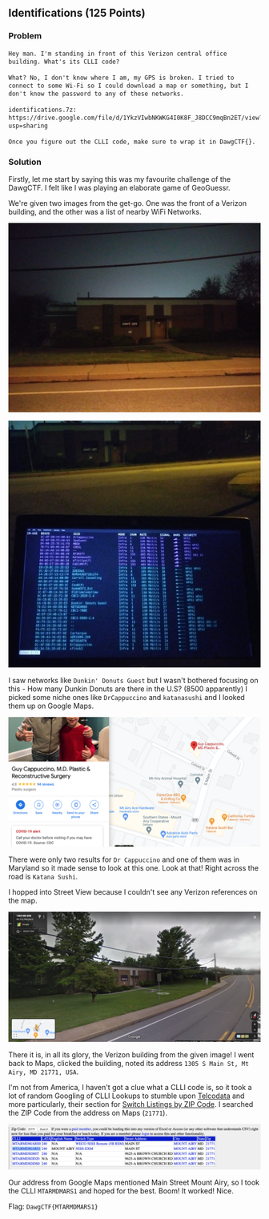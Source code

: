 ## Identifications (125 Points)

### Problem
```
Hey man. I'm standing in front of this Verizon central office building. What's its CLLI code?

What? No, I don't know where I am, my GPS is broken. I tried to connect to some Wi-Fi so I could download a map or something, but I don't know the password to any of these networks.

identifications.7z: https://drive.google.com/file/d/1YkzVIwbNKWKG4I0K8F_J8DCC9mqBn2ET/view?usp=sharing

Once you figure out the CLLI code, make sure to wrap it in DawgCTF{}.
```

### Solution
Firstly, let me start by saying this was my favourite challenge of the DawgCTF. I felt like I was playing an elaborate game of GeoGuessr.

We're given two images from the get-go. One was the front of a Verizon building, and the other was a list of nearby WiFi Networks.

![](identifications_1.jpg)

![](identifications_2.jpg)


I saw networks like `Dunkin' Donuts Guest` but I wasn't bothered focusing on this - How many Dunkin Donuts are there in the U.S? (8500 apparently)
I picked some niche ones like `DrCappuccino` and `katanasushi` and I looked them up on Google Maps.

![](Identifications_DrCappuccino.png)

There were only two results for `Dr Cappuccino` and one of them was in Maryland so it made sense to look at this one. Look at that! Right across the road is `Katana Sushi`.

I hopped into Street View because I couldn't see any Verizon references on the map.

![](Identifications_StreetView.png)

There it is, in all its glory, the Verizon building from the given image!
I went back to Maps, clicked the building, noted its address `1305 S Main St, Mt Airy, MD 21771, USA`.

I'm not from America, I haven't got a clue what a CLLI code is, so it took a lot of random Googling of CLLI Lookups to stumble upon [Telcodata](www.telcodata.us) and more particularly, their section for [Switch Listings by ZIP Code](https://www.telcodata.us/search-switches-by-zip-code). I searched the ZIP Code from the address on Maps (`21771`).

![](Identifications_CLLI.png)

Our address from Google Maps mentioned Main Street Mount Airy, so I took the CLLI `MTARMDMARS1` and hoped for the best. Boom! It worked! Nice.


Flag: `DawgCTF{MTARMDMARS1}`

